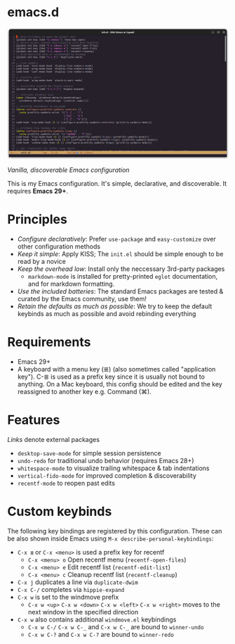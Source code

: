 # emacs.d

![Screenshot](.assets/screenshot.png?raw=true "This is how it looks")

_Vanilla, discoverable Emacs configuration_

This is my Emacs configuration. It's simple, declarative, and discoverable. It requires **Emacs 29+**.

# Principles

* _Configure declaratively_: Prefer `use-package` and `easy-customize` over other configuration methods
* _Keep it simple_: Apply KISS; The `init.el` should be simple enough to be read by a novice
* _Keep the overhead low_: Install only the neccessary 3rd-party packages
  * `markdown-mode` is installed for pretty-printed `eglot` documentation, and for markdown formatting.
* _Use the included batteries_: The standard Emacs packages are tested & curated by the Emacs community, use them!
* _Retain the defaults as much as possible_: We try to keep the default keybinds as much as possible and avoid rebinding everything

# Requirements

* Emacs 29+
* A keyboard with a menu key (≣) (also sometimes called "application key"). C-≣ is used as a prefix key since it is usually not bound to anything. On a Mac keyboard, this config should be edited and the key reassigned to another key e.g. Command (⌘).

# Features

_Links_ denote external packages

* `desktop-save-mode` for simple session persistence
* `undo-redo` for traditional undo behavior (requires Emacs 28+)
* `whitespace-mode` to visualize trailing whitespace & tab indentations
* `vertical-fido-mode` for improved completion & discoverability
* `recentf-mode` to reopen past edits

# Custom keybinds

The following key bindings are registered by this configuration. These can be also shown inside Emacs using `M-x describe-personal-keybindings`:

* `C-x ≣` or `C-x <menu>` is used a prefix key for recentf
  * `C-x <menu> o` Open recentf menu (`recentf-open-files`)
  * `C-x <menu> e` Edit recentf list (`recentf-edit-list`)
  * `C-x <menu> c` Cleanup recentf list (`recentf-cleanup`)
* `C-x j` duplicates a line via `duplicate-dwim`
* `C-x C-/` completes via `hippie-expand`
* `C-x w` is set to the windmove prefix
  * `C-x w <up>` `C-x w <down>` `C-x w <left>` `C-x w <right>` moves to the next window in the specified direction
* `C-x w` also contains additional `windmove.el` keybindings
  * `C-x w C-/` `C-x w C-_` and `C-x w C-_` are bound to `winner-undo`
  * `C-x w C-?` and `C-x w C-?` are bound to `winner-redo`

